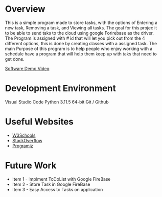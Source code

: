 # Overview


This is a simple program made to store tasks, with the options of Entering a new task, Removing a task, and Viewing all tasks. 
The goal for this projec it to be able to send taks to the cloud using google Forirebase as the driver. The Program is assigned with # id that will let you pick out from the 4 different options, 
this is done by creating classes with a assigned task. The main Purpose of this program is to help people who enjoy working with a schedule have a program that will help them keep up with taks that need to get done. 


[Software Demo Video](http://youtube.link.goes.here)


# Development Environment

Visual Studio Code
Python 3.11.5 64-bit
Git / Github

# Useful Websites


- [W3Schools](https://www.w3schools.com/)
- [StackOverflow](https://stackoverflow.com/)
- [Programiz](https://www.programiz.com/python-programming/list)
# Future Work


- Item 1 - Implment ToDoList with Google FireBase       
- Item 2 - Store Task in Google FireBase        
- Item 3 - Easy Access to Tasks on application
